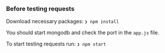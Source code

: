 ### Before testing requests

Download necessary packages:
```❯ npm install```

You should start mongodb and check the port in the `app.js` file.

To start testing requests run:
```❯ npm start```